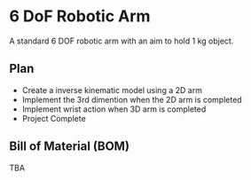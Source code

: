 # 6 DoF Robotic Arm
A standard 6 DOF robotic arm with an aim to hold 1 kg object. 

## Plan
- Create a inverse kinematic model using a 2D arm
- Implement the 3rd dimention when the 2D arm is completed
- Implement wrist action when 3D arm is completed
- Project Complete

## Bill of Material (BOM)
TBA
